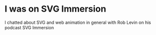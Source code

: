 
# I was on SVG Immersion

I chatted about SVG and web animation in general with Rob Levin on his podcast SVG Immersion
